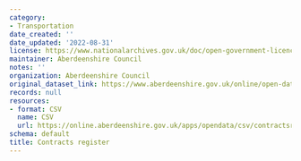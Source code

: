 ```yaml
---
category:
- Transportation
date_created: ''
date_updated: '2022-08-31'
license: https://www.nationalarchives.gov.uk/doc/open-government-licence/version/3/
maintainer: Aberdeenshire Council
notes: ''
organization: Aberdeenshire Council
original_dataset_link: https://www.aberdeenshire.gov.uk/online/open-data/
records: null
resources:
- format: CSV
  name: CSV
  url: https://online.aberdeenshire.gov.uk/apps/opendata/csv/contractsregister.csv
schema: default
title: Contracts register
---
```

